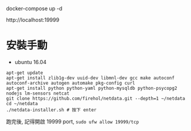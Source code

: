 docker-compose up -d

http://localhost:19999


# 安裝手動

- ubuntu 16.04

```
apt-get update
apt-get install zlib1g-dev uuid-dev libmnl-dev gcc make autoconf autoconf-archive autogen automake pkg-config curl
apt-get install python python-yaml python-mysqldb python-psycopg2 nodejs lm-sensors netcat
git clone https://github.com/firehol/netdata.git --depth=1 ~/netdata
cd ~/netdata
./netdata-installer.sh # 按下 enter
```

跑完後, 記得開啟 19999 port, `sudo ufw allow 19999/tcp`